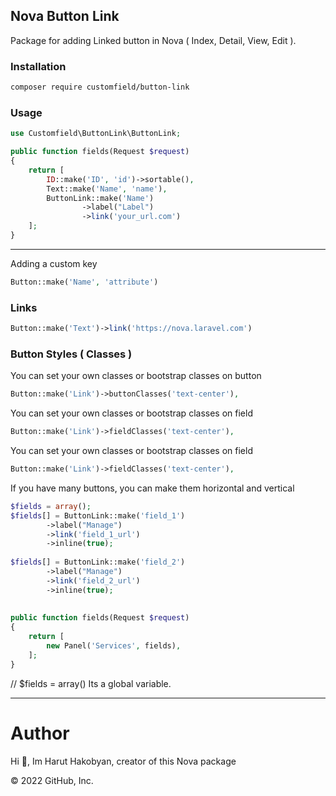 
  ## Nova Button Link

Package for adding Linked button in Nova ( Index, Detail, View, Edit ).

### Installation

```bash
composer require customfield/button-link
```

### Usage

```php
use Customfield\ButtonLink\ButtonLink;
```
```php
public function fields(Request $request)
{
    return [
        ID::make('ID', 'id')->sortable(),
        Text::make('Name', 'name'),
        ButtonLink::make('Name')
                ->label("Label")
                ->link('your_url.com')
    ];
}
```

---

Adding a custom key

```php
Button::make('Name', 'attribute')
```

### Links
```php
Button::make('Text')->link('https://nova.laravel.com')
```

### Button Styles ( Classes )

You can set your own classes or bootstrap classes on button
```php
Button::make('Link')->buttonClasses('text-center'),
```
You can set your own classes or bootstrap classes on field
```php
Button::make('Link')->fieldClasses('text-center'),
```

You can set your own classes or bootstrap classes on field
```php
Button::make('Link')->fieldClasses('text-center'),
```
If you have many buttons, you can make them horizontal and vertical
```php
$fields = array();
$fields[] = ButtonLink::make('field_1')
        ->label("Manage")
        ->link('field_1_url')
        ->inline(true);
        
$fields[] = ButtonLink::make('field_2')
        ->label("Manage")
        ->link('field_2_url')
        ->inline(true);
        
    
public function fields(Request $request)
{
    return [
        new Panel('Services', fields),
    ];
}

```
// $fields = array() Its a global variable.

---

# Author

Hi 👋, Im Harut Hakobyan, creator of this Nova package

© 2022 GitHub, Inc.
